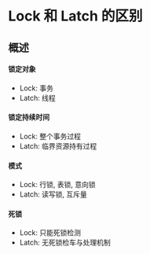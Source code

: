 # Lock 和 Latch 的区别

## 概述

#### 锁定对象

* Lock: 事务
* Latch: 线程

#### 锁定持续时间

* Lock: 整个事务过程
* Latch: 临界资源持有过程

#### 模式

* Lock: 行锁, 表锁, 意向锁
* Latch: 读写锁, 互斥量

####  死锁

* Lock: 只能死锁检测
* Latch: 无死锁检车与处理机制